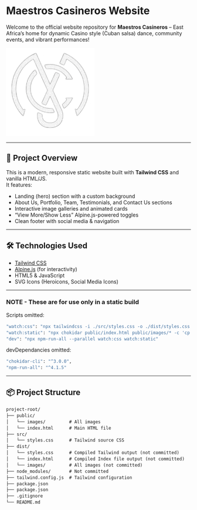 # Maestros Casineros Website

Welcome to the official website repository for **Maestros Casineros** – East Africa’s home for dynamic Casino style (Cuban salsa) dance, community events, and vibrant performances!

![Maestros Casineros banner](public/images/mc-png.png)

---

## 🚀 Project Overview

This is a modern, responsive static website built with **Tailwind CSS** and vanilla HTML/JS.  
It features:
- Landing (hero) section with a custom background
- About Us, Portfolio, Team, Testimonials, and Contact Us sections
- Interactive image galleries and animated cards
- “View More/Show Less” Alpine.js-powered toggles
- Clean footer with social media & navigation

---

## 🛠️ Technologies Used

- [Tailwind CSS](https://tailwindcss.com/)
- [Alpine.js](https://alpinejs.dev/) (for interactivity)
- HTML5 & JavaScript
- SVG Icons (Heroicons, Social Media Icons)

---

### NOTE - These are for use only in a static build

Scripts omitted:

``` sh
"watch:css": "npx tailwindcss -i ./src/styles.css -o ./dist/styles.css --watch",
"watch:static": "npx chokidar public/index.html public/images/* -c 'cp public/index.html dist/index.html && cp -r public/images dist/images'",
"dev": "npx npm-run-all --parallel watch:css watch:static"

```

devDependancies omitted:

``` sh
"chokidar-cli": "^3.0.0",
"npm-run-all": "^4.1.5"

```

---

## 📦 Project Structure

```txt
project-root/
├── public/
│   └── images/         # All images
│   └── index.html      # Main HTML file
├── src/
│   └── styles.css      # Tailwind source CSS
├── dist/
│   └── styles.css      # Compiled Tailwind output (not committed)
│   └── index.html      # Compiled Index file output (not committed)
│   └── images/         # All images (not committed)
├── node_modules/       # Not committed
├── tailwind.config.js  # Tailwind configuration
├── package.json
├── package.json
├── .gitignore
└── README.md
